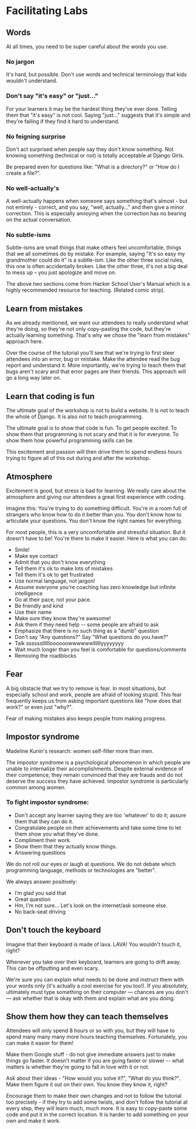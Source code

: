 # Facilitating Labs

## Words

At all times, you need to be super careful about the words you use.

### No jargon

It's hard, but possible. Don't use words and technical terminology that kids wouldn't understand.

### Don't say "it's easy" or "just..."

For your learners it may be the hardest thing they've ever done. Telling them that "it's easy" is not cool. Saying "just…" suggests that it's simple and they're failing if they find it hard to understand.

### No feigning surprise

Don't act surprised when people say they don't know something. Not knowing something (technical or not) is totally acceptable at Django Girls.

Be prepared even for questions like: "What is a directory?" or "How do I create a file?".

### No well-actually's

A well-actually happens when someone says something that's almost - but not entirely - correct, and you say, "well, actually…" and then give a minor correction. This is especially annoying when the correction has no bearing on the actual conversation.

### No subtle-isms

Subtle-isms are small things that make others feel uncomfortable, things that we all sometimes do by mistake. For example, saying "It's so easy my grandmother could do it" is a subtle-ism. Like the other three social rules, this one is often accidentally broken. Like the other three, it's not a big deal to mess up – you just apologize and move on.

The above two sections come from Hacker School User's Manual which is a highly recommended resource for teaching.
(Related comic strip).

## Learn from mistakes

As we already mentioned, we want our attendees to really understand what they're doing, so they're not only copy-pasting the code, but they're actually learning something. That's why we chose the "learn from mistakes" approach here.

Over the course of the tutorial you'll see that we're trying to first steer attendees into an error, bug or mistake. Make the attendee read the bug report and understand it. More importantly, we're trying to teach them that bugs aren't scary and that error pages are their friends. This approach will go a long way later on.

## Learn that coding is fun

The ultimate goal of the workshop is not to build a website. It is not to teach the whole of Django. It is also not to teach programming.

The ultimate goal is to show that code is fun. To get people excited. To show them that programming is not scary and that it is for everyone. To show them how powerful programming skills can be.

This excitement and passion will then drive them to spend endless hours trying to figure all of this out during and after the workshop.

## Atmosphere

Excitement is good, but stress is bad for learning. We really care about the atmosphere and giving our attendees a great first experience with coding.

Imagine this: You're trying to do something difficult. You're in a room full of strangers who know how to do it better than you. You don't know how to articulate your questions. You don't know the right names for everything.

For most people, this is a very uncomfortable and stressful situation. But it doesn't have to be! You're there to make it easier. Here is what you can do:

* Smile!
* Make eye contact
* Admit that you don't know everything
* Tell them it's ok to make lots of mistakes
* Tell them it's ok to get frustrated
* Use normal language, not jargon!
* Assume everyone you're coaching has zero knowledge but infinite intelligence
* Go at their pace, not your pace.
* Be friendly and kind
* Use their name
* Make sure they know they're awesome!
* Ask them if they need help -- some people are afraid to ask
* Emphasize that there is no such thing as a "dumb" question
* Don't say "Any questions?" Say "What questions do you have?"
* Talk sssssslllllloooooowwwwwwllllllyyyyyyyy
* Wait much longer than you feel is comfortable for questions/comments
* Removing the roadblocks

## Fear

A big obstacle that we try to remove is fear. In most situations, but especially school and work, people are afraid of looking stupid. This fear frequently keeps us from asking important questions like "how does that work?" or even just "why?".

Fear of making mistakes also keeps people from making progress.

## Impostor syndrome

Madeline Kunin's research: women self-filter more than men.

The impostor syndrome is a psychological phenomenon in which people are unable to internalize their accomplishments. Despite external evidence of their competence, they remain convinced that they are frauds and do not deserve the success they have achieved. Impostor syndrome is particularly common among women.

### To fight impostor syndrome:

* Don't accept any learner saying they are too 'whatever' to do it; assure them that they can do it.
* Congratulate people on their achievements and take some time to let them show you what they've done.
* Compliment their work.
* Show them that they actually know things.
* Answering questions

We do not roll our eyes or laugh at questions. We do not debate which programming language, methods or technologies are "better".

We always answer positively:

* I’m glad you said that
* Great question
* Hm, I'm not sure... Let's look on the internet/ask someone else.
* No back-seat driving

## Don't touch the keyboard

Imagine that their keyboard is made of lava. LAVA! You wouldn't touch it, right?

Whenever you take over their keyboard, learners are going to drift away. This can be offputting and even scary.

We're sure you can explain what needs to be done and instruct them with your words only (it's actually a cool exercise for you too!). If you absolutely, ultimately must type something on their computer — chances are you don't — ask whether that is okay with them and explain what are you doing.

## Show them how they can teach themselves

Attendees will only spend 8 hours or so with you, but they will have to spend many many many more hours teaching themselves. Fortunately, you can make it easier for them!

Make them Google stuff - do not give immediate answers just to make things go faster. It doesn't matter if you are going faster or slower -- what matters is whether they're going to fall in love with it or not.

Ask about their ideas - "How would you solve it?", "What do you think?". Make them figure it out on their own. You know they know it, right?

Encourage them to make their own changes and not to follow the tutorial too precisely - if they try to add some twists, and don't follow the tutorial at every step, they will learn much, much more. It is easy to copy-paste some code and put it in the correct location. It is harder to add something on your own and make it work.